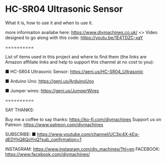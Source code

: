 # HC-SR04 Ultrasonic Sensor
What it is, how to use it and when to use it.

more informaiton availabe here: https://www.diymachines.co.uk/  <<page to be created still>>
Video designed to go along with this code: https://youtu.be/1E4TDZC-xaY

==========

List of items used in this project and where to find them (the links are Amazon affiliate links and help to support this channel at no cost to you):

■ HC-SR04 Ultrasonic Sensor: https://geni.us/HC-SR04_Ultrasonic

■ Arduino Uno: https://geni.us/ArduinoUno

■ Jumper wires: https://geni.us/JumperWires

==========

SAY THANKS:

Buy me a coffee to say thanks: https://ko-fi.com/diymachines
Support us on Patreon: https://www.patreon.com/diymachines

SUBSCRIBE: 
■ https://www.youtube.com/channel/UC3jc4X-kEq-dEDYhQ8QoYnQ?sub_confirmation=1

INSTAGRAM: https://www.instagram.com/diy_machines/?hl=en
FACEBOOK: https://www.facebook.com/diymachines/
